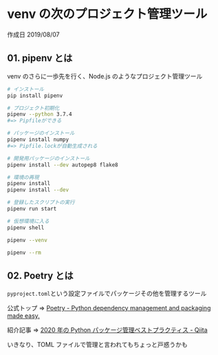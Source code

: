 # venv の次のプロジェクト管理ツール

作成日 2019/08/07

## 01. pipenv とは

venv のさらに一歩先を行く、Node.js のようなプロジェクト管理ツール

```bash
# インストール
pip install pipenv

# プロジェクト初期化
pipenv --python 3.7.4
#=> Pipfileができる

# パッケージのインストール
pipenv install numpy
#=> Pipfile.lockが自動生成される

# 開発用パッケージのインストール
pipenv install --dev autopep8 flake8

# 環境の再現
pipenv install
pipenv install --dev

# 登録したスクリプトの実行
pipenv run start

# 仮想環境に入る
pipenv shell

pipenv --venv

pipenv --rm
```

## 02. Poetry とは

`pyproject.toml`という設定ファイルでパッケージその他を管理するツール

公式トップ => [Poetry \- Python dependency management and packaging made easy\.](https://python-poetry.org/)

紹介記事 => [2020 年の Python パッケージ管理ベストプラクティス \- Qiita](https://qiita.com/sk217/items/43c994640f4843a18dbe?utm_campaign=popular_items&utm_medium=feed&utm_source=popular_items)

いきなり、TOML ファイルで管理と言われてもちょっと戸惑うかも
